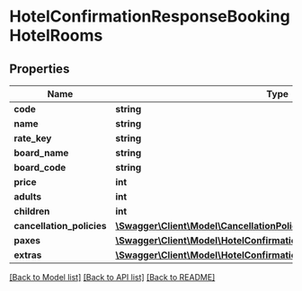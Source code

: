 # HotelConfirmationResponseBookingHotelRooms

## Properties
Name | Type | Description | Notes
------------ | ------------- | ------------- | -------------
**code** | **string** |  | [optional] 
**name** | **string** |  | [optional] 
**rate_key** | **string** |  | [optional] 
**board_name** | **string** |  | [optional] 
**board_code** | **string** |  | [optional] 
**price** | **int** |  | [optional] 
**adults** | **int** |  | [optional] 
**children** | **int** |  | [optional] 
**cancellation_policies** | [**\Swagger\Client\Model\CancellationPolicy[]**](CancellationPolicy.md) |  | [optional] 
**paxes** | [**\Swagger\Client\Model\HotelConfirmationResponseBookingHotelPaxes[]**](HotelConfirmationResponseBookingHotelPaxes.md) |  | [optional] 
**extras** | [**\Swagger\Client\Model\HotelConfirmationResponseBookingHotelExtras[]**](HotelConfirmationResponseBookingHotelExtras.md) |  | [optional] 

[[Back to Model list]](../../README.md#documentation-for-models) [[Back to API list]](../../README.md#documentation-for-api-endpoints) [[Back to README]](../../README.md)

